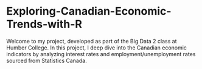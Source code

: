 # Exploring-Canadian-Economic-Trends-with-R
Welcome to my project, developed as part of the Big Data 2 class at Humber College. In this project, I deep dive into the Canadian economic indicators by analyzing interest rates and employment/unemployment rates sourced from Statistics Canada.
